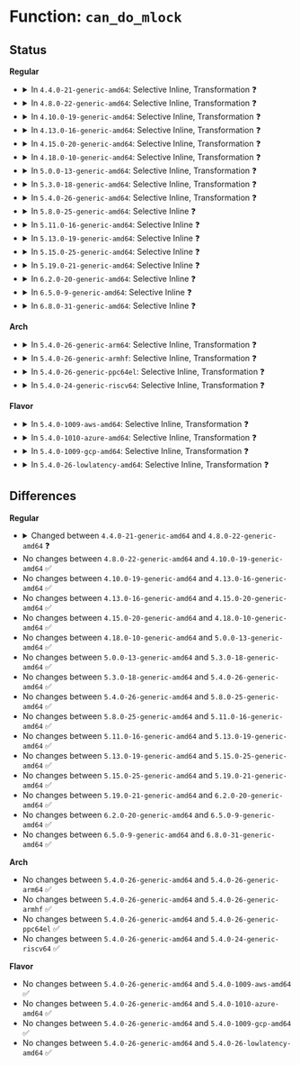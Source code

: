 # Function: <code>can_do_mlock</code>

## Status
<b>Regular</b>
<ul>
<li>
<details>
<summary>In <code>4.4.0-21-generic-amd64</code>: Selective Inline, Transformation ❓</summary>

```c
int can_do_mlock()
```

```json
{
  "name": "can_do_mlock",
  "collision_type": "Unique Global",
  "inline_type": "Selective",
  "funcs": [
    {
      "addr": 18446744071580691504,
      "name": "can_do_mlock",
      "external": true,
      "loc": "mm/mlock.c:27",
      "file": "mm/mlock.c",
      "inline": "not declared, inlined",
      "caller_inline": [
        "mm/mlock.c:do_mlock",
        "mm/mlock.c:SyS_mlockall"
      ],
      "caller_func": [
        "mm/mlock.c:do_mlock",
        "mm/mlock.c:SyS_mlockall",
        "mm/mmap.c:do_mmap"
      ]
    }
  ],
  "symbols": [
    {
      "addr": 18446744071580691504,
      "name": "can_do_mlock.part.9",
      "section": ".text",
      "bind": "STB_LOCAL",
      "size": 24
    },
    {
      "addr": 18446744071580691536,
      "name": "can_do_mlock",
      "section": ".text",
      "bind": "STB_GLOBAL",
      "size": 50
    }
  ]
}
```
</details>
</li>
<li>
<details>
<summary>In <code>4.8.0-22-generic-amd64</code>: Selective Inline, Transformation ❓</summary>

```c
bool can_do_mlock()
```

```json
{
  "name": "can_do_mlock",
  "collision_type": "Unique Global",
  "inline_type": "Selective",
  "funcs": [
    {
      "addr": 18446744071580809674,
      "name": "can_do_mlock",
      "external": true,
      "loc": "mm/mlock.c:27",
      "file": "mm/mlock.c",
      "inline": "not declared, inlined",
      "caller_inline": [
        "mm/mlock.c:SyS_mlockall",
        "mm/mlock.c:do_mlock"
      ],
      "caller_func": [
        "mm/mlock.c:SyS_mlockall",
        "mm/mlock.c:do_mlock",
        "mm/mmap.c:do_mmap"
      ]
    }
  ],
  "symbols": [
    {
      "addr": 18446744071580805072,
      "name": "can_do_mlock.part.10",
      "section": ".text",
      "bind": "STB_LOCAL",
      "size": 21
    },
    {
      "addr": 18446744071580805104,
      "name": "can_do_mlock",
      "section": ".text",
      "bind": "STB_GLOBAL",
      "size": 50
    }
  ]
}
```
</details>
</li>
<li>
<details>
<summary>In <code>4.10.0-19-generic-amd64</code>: Selective Inline, Transformation ❓</summary>

```c
bool can_do_mlock()
```

```json
{
  "name": "can_do_mlock",
  "collision_type": "Unique Global",
  "inline_type": "Selective",
  "funcs": [
    {
      "addr": 18446744071580875050,
      "name": "can_do_mlock",
      "external": true,
      "loc": "mm/mlock.c:27",
      "file": "mm/mlock.c",
      "inline": "not declared, inlined",
      "caller_inline": [
        "mm/mlock.c:SyS_mlockall",
        "mm/mlock.c:do_mlock"
      ],
      "caller_func": [
        "mm/mlock.c:SyS_mlockall",
        "mm/mlock.c:do_mlock",
        "mm/mmap.c:do_mmap"
      ]
    }
  ],
  "symbols": [
    {
      "addr": 18446744071580870128,
      "name": "can_do_mlock.part.11",
      "section": ".text",
      "bind": "STB_LOCAL",
      "size": 21
    },
    {
      "addr": 18446744071580870160,
      "name": "can_do_mlock",
      "section": ".text",
      "bind": "STB_GLOBAL",
      "size": 50
    }
  ]
}
```
</details>
</li>
<li>
<details>
<summary>In <code>4.13.0-16-generic-amd64</code>: Selective Inline, Transformation ❓</summary>

```c
bool can_do_mlock()
```

```json
{
  "name": "can_do_mlock",
  "collision_type": "Unique Global",
  "inline_type": "Selective",
  "funcs": [
    {
      "addr": 18446744071580919866,
      "name": "can_do_mlock",
      "external": true,
      "loc": "mm/mlock.c:28",
      "file": "mm/mlock.c",
      "inline": "not declared, inlined",
      "caller_inline": [
        "mm/mlock.c:SyS_mlockall",
        "mm/mlock.c:do_mlock"
      ],
      "caller_func": [
        "mm/mlock.c:SyS_mlockall",
        "mm/mlock.c:do_mlock",
        "mm/mmap.c:do_mmap"
      ]
    }
  ],
  "symbols": [
    {
      "addr": 18446744071580915088,
      "name": "can_do_mlock.part.11",
      "section": ".text",
      "bind": "STB_LOCAL",
      "size": 21
    },
    {
      "addr": 18446744071580915120,
      "name": "can_do_mlock",
      "section": ".text",
      "bind": "STB_GLOBAL",
      "size": 50
    }
  ]
}
```
</details>
</li>
<li>
<details>
<summary>In <code>4.15.0-20-generic-amd64</code>: Selective Inline, Transformation ❓</summary>

```c
bool can_do_mlock()
```

```json
{
  "name": "can_do_mlock",
  "collision_type": "Unique Global",
  "inline_type": "Selective",
  "funcs": [
    {
      "addr": 18446744071581019498,
      "name": "can_do_mlock",
      "external": true,
      "loc": "mm/mlock.c:29",
      "file": "mm/mlock.c",
      "inline": "not declared, inlined",
      "caller_inline": [
        "mm/mlock.c:SyS_mlockall",
        "mm/mlock.c:do_mlock"
      ],
      "caller_func": [
        "mm/mlock.c:SyS_mlockall",
        "mm/mlock.c:do_mlock",
        "mm/mmap.c:do_mmap"
      ]
    }
  ],
  "symbols": [
    {
      "addr": 18446744071581014464,
      "name": "can_do_mlock.part.10",
      "section": ".text",
      "bind": "STB_LOCAL",
      "size": 21
    },
    {
      "addr": 18446744071581014496,
      "name": "can_do_mlock",
      "section": ".text",
      "bind": "STB_GLOBAL",
      "size": 51
    }
  ]
}
```
</details>
</li>
<li>
<details>
<summary>In <code>4.18.0-10-generic-amd64</code>: Selective Inline, Transformation ❓</summary>

```c
bool can_do_mlock()
```

```json
{
  "name": "can_do_mlock",
  "collision_type": "Unique Global",
  "inline_type": "Selective",
  "funcs": [
    {
      "addr": 18446744071581154662,
      "name": "can_do_mlock",
      "external": true,
      "loc": "mm/mlock.c:29",
      "file": "mm/mlock.c",
      "inline": "not declared, inlined",
      "caller_inline": [
        "mm/mlock.c:__ia32_sys_mlockall",
        "mm/mlock.c:__x64_sys_mlockall",
        "mm/mlock.c:do_mlock"
      ],
      "caller_func": [
        "mm/mlock.c:__ia32_sys_mlockall",
        "mm/mlock.c:__x64_sys_mlockall",
        "mm/mlock.c:do_mlock",
        "mm/mmap.c:do_mmap"
      ]
    }
  ],
  "symbols": [
    {
      "addr": 18446744071581148944,
      "name": "can_do_mlock.part.14",
      "section": ".text",
      "bind": "STB_LOCAL",
      "size": 21
    },
    {
      "addr": 18446744071581148976,
      "name": "can_do_mlock",
      "section": ".text",
      "bind": "STB_GLOBAL",
      "size": 51
    }
  ]
}
```
</details>
</li>
<li>
<details>
<summary>In <code>5.0.0-13-generic-amd64</code>: Selective Inline, Transformation ❓</summary>

```c
bool can_do_mlock()
```

```json
{
  "name": "can_do_mlock",
  "collision_type": "Unique Global",
  "inline_type": "Selective",
  "funcs": [
    {
      "addr": 18446744071581233974,
      "name": "can_do_mlock",
      "external": true,
      "loc": "mm/mlock.c:29",
      "file": "mm/mlock.c",
      "inline": "not declared, inlined",
      "caller_inline": [
        "mm/mlock.c:__ia32_sys_mlockall",
        "mm/mlock.c:__x64_sys_mlockall",
        "mm/mlock.c:do_mlock"
      ],
      "caller_func": [
        "mm/mlock.c:__ia32_sys_mlockall",
        "mm/mlock.c:__x64_sys_mlockall",
        "mm/mlock.c:do_mlock",
        "mm/mmap.c:do_mmap"
      ]
    }
  ],
  "symbols": [
    {
      "addr": 18446744071581228880,
      "name": "can_do_mlock.part.14",
      "section": ".text",
      "bind": "STB_LOCAL",
      "size": 21
    },
    {
      "addr": 18446744071581228912,
      "name": "can_do_mlock",
      "section": ".text",
      "bind": "STB_GLOBAL",
      "size": 51
    }
  ]
}
```
</details>
</li>
<li>
<details>
<summary>In <code>5.3.0-18-generic-amd64</code>: Selective Inline, Transformation ❓</summary>

```c
bool can_do_mlock()
```

```json
{
  "name": "can_do_mlock",
  "collision_type": "Unique Global",
  "inline_type": "Selective",
  "funcs": [
    {
      "addr": 18446744071581308234,
      "name": "can_do_mlock",
      "external": true,
      "loc": "mm/mlock.c:29",
      "file": "mm/mlock.c",
      "inline": "not declared, inlined",
      "caller_inline": [
        "mm/mlock.c:__ia32_sys_mlockall",
        "mm/mlock.c:__x64_sys_mlockall",
        "mm/mlock.c:do_mlock"
      ],
      "caller_func": [
        "mm/mlock.c:__ia32_sys_mlockall",
        "mm/mlock.c:__x64_sys_mlockall",
        "mm/mlock.c:do_mlock",
        "mm/mmap.c:do_mmap"
      ]
    }
  ],
  "symbols": [
    {
      "addr": 18446744071581303040,
      "name": "can_do_mlock.part.0",
      "section": ".text",
      "bind": "STB_LOCAL",
      "size": 21
    },
    {
      "addr": 18446744071581303072,
      "name": "can_do_mlock",
      "section": ".text",
      "bind": "STB_GLOBAL",
      "size": 50
    }
  ]
}
```
</details>
</li>
<li>
<details>
<summary>In <code>5.4.0-26-generic-amd64</code>: Selective Inline, Transformation ❓</summary>

```c
bool can_do_mlock()
```

```json
{
  "name": "can_do_mlock",
  "collision_type": "Unique Global",
  "inline_type": "Selective",
  "funcs": [
    {
      "addr": 18446744071581366810,
      "name": "can_do_mlock",
      "external": true,
      "loc": "mm/mlock.c:29",
      "file": "mm/mlock.c",
      "inline": "not declared, inlined",
      "caller_inline": [
        "mm/mlock.c:__ia32_sys_mlockall",
        "mm/mlock.c:__x64_sys_mlockall",
        "mm/mlock.c:do_mlock"
      ],
      "caller_func": [
        "mm/mlock.c:__ia32_sys_mlockall",
        "mm/mlock.c:__x64_sys_mlockall",
        "mm/mlock.c:do_mlock",
        "mm/mmap.c:do_mmap"
      ]
    }
  ],
  "symbols": [
    {
      "addr": 18446744071581361616,
      "name": "can_do_mlock.part.0",
      "section": ".text",
      "bind": "STB_LOCAL",
      "size": 21
    },
    {
      "addr": 18446744071581361648,
      "name": "can_do_mlock",
      "section": ".text",
      "bind": "STB_GLOBAL",
      "size": 50
    }
  ]
}
```
</details>
</li>
<li>
<details>
<summary>In <code>5.8.0-25-generic-amd64</code>: Selective Inline ❓</summary>

```c
bool can_do_mlock()
```

```json
{
  "name": "can_do_mlock",
  "collision_type": "Unique Global",
  "inline_type": "Selective",
  "funcs": [
    {
      "addr": 18446744071581563716,
      "name": "can_do_mlock",
      "external": true,
      "loc": "mm/mlock.c:29",
      "file": "mm/mlock.c",
      "inline": "not declared, inlined",
      "caller_inline": [
        "mm/mlock.c:__do_sys_mlockall",
        "mm/mlock.c:__do_sys_mlockall",
        "mm/mlock.c:do_mlock",
        "mm/mlock.c:do_mlock"
      ],
      "caller_func": [
        "mm/mmap.c:do_mmap"
      ]
    }
  ],
  "symbols": [
    {
      "addr": 18446744071581558592,
      "name": "can_do_mlock",
      "section": ".text",
      "bind": "STB_GLOBAL",
      "size": 55
    }
  ]
}
```
</details>
</li>
<li>
<details>
<summary>In <code>5.11.0-16-generic-amd64</code>: Selective Inline ❓</summary>

```c
bool can_do_mlock()
```

```json
{
  "name": "can_do_mlock",
  "collision_type": "Unique Global",
  "inline_type": "Selective",
  "funcs": [
    {
      "addr": 18446744071581608966,
      "name": "can_do_mlock",
      "external": true,
      "loc": "mm/mlock.c:29",
      "file": "mm/mlock.c",
      "inline": "not declared, inlined",
      "caller_inline": [
        "mm/mlock.c:__do_sys_mlockall",
        "mm/mlock.c:__do_sys_mlockall",
        "mm/mlock.c:do_mlock",
        "mm/mlock.c:do_mlock"
      ],
      "caller_func": [
        "mm/mmap.c:do_mmap"
      ]
    }
  ],
  "symbols": [
    {
      "addr": 18446744071581603520,
      "name": "can_do_mlock",
      "section": ".text",
      "bind": "STB_GLOBAL",
      "size": 55
    }
  ]
}
```
</details>
</li>
<li>
<details>
<summary>In <code>5.13.0-19-generic-amd64</code>: Selective Inline ❓</summary>

```c
bool can_do_mlock()
```

```json
{
  "name": "can_do_mlock",
  "collision_type": "Unique Global",
  "inline_type": "Selective",
  "funcs": [
    {
      "addr": 18446744071581631622,
      "name": "can_do_mlock",
      "external": true,
      "loc": "mm/mlock.c:29",
      "file": "mm/mlock.c",
      "inline": "not declared, inlined",
      "caller_inline": [
        "mm/mlock.c:__do_sys_mlockall",
        "mm/mlock.c:__do_sys_mlockall",
        "mm/mlock.c:do_mlock",
        "mm/mlock.c:do_mlock"
      ],
      "caller_func": [
        "mm/mmap.c:do_mmap"
      ]
    }
  ],
  "symbols": [
    {
      "addr": 18446744071581625984,
      "name": "can_do_mlock",
      "section": ".text",
      "bind": "STB_GLOBAL",
      "size": 55
    }
  ]
}
```
</details>
</li>
<li>
<details>
<summary>In <code>5.15.0-25-generic-amd64</code>: Selective Inline ❓</summary>

```c
bool can_do_mlock()
```

```json
{
  "name": "can_do_mlock",
  "collision_type": "Unique Global",
  "inline_type": "Selective",
  "funcs": [
    {
      "addr": 18446744071581899462,
      "name": "can_do_mlock",
      "external": true,
      "loc": "mm/mlock.c:30",
      "file": "mm/mlock.c",
      "inline": "not declared, inlined",
      "caller_inline": [
        "mm/mlock.c:__do_sys_mlockall",
        "mm/mlock.c:__do_sys_mlockall",
        "mm/mlock.c:do_mlock",
        "mm/mlock.c:do_mlock"
      ],
      "caller_func": [
        "mm/mmap.c:do_mmap"
      ]
    }
  ],
  "symbols": [
    {
      "addr": 18446744071581893456,
      "name": "can_do_mlock",
      "section": ".text",
      "bind": "STB_GLOBAL",
      "size": 55
    }
  ]
}
```
</details>
</li>
<li>
<details>
<summary>In <code>5.19.0-21-generic-amd64</code>: Selective Inline ❓</summary>

```c
bool can_do_mlock()
```

```json
{
  "name": "can_do_mlock",
  "collision_type": "Unique Global",
  "inline_type": "Selective",
  "funcs": [
    {
      "addr": 18446744071582293682,
      "name": "can_do_mlock",
      "external": true,
      "loc": "mm/mlock.c:40",
      "file": "mm/mlock.c",
      "inline": "not declared, inlined",
      "caller_inline": [
        "mm/mlock.c:__do_sys_mlockall",
        "mm/mlock.c:do_mlock"
      ],
      "caller_func": [
        "mm/mmap.c:do_mmap"
      ]
    }
  ],
  "symbols": [
    {
      "addr": 18446744071582291728,
      "name": "can_do_mlock",
      "section": ".text",
      "bind": "STB_GLOBAL",
      "size": 71
    }
  ]
}
```
</details>
</li>
<li>
<details>
<summary>In <code>6.2.0-20-generic-amd64</code>: Selective Inline ❓</summary>

```c
bool can_do_mlock()
```

```json
{
  "name": "can_do_mlock",
  "collision_type": "Unique Global",
  "inline_type": "Selective",
  "funcs": [
    {
      "addr": 18446744071582788050,
      "name": "can_do_mlock",
      "external": true,
      "loc": "mm/mlock.c:40",
      "file": "mm/mlock.c",
      "inline": "not declared, inlined",
      "caller_inline": [
        "mm/mlock.c:__do_sys_mlockall",
        "mm/mlock.c:do_mlock"
      ],
      "caller_func": [
        "mm/mmap.c:do_mmap"
      ]
    }
  ],
  "symbols": [
    {
      "addr": 18446744071582784016,
      "name": "can_do_mlock",
      "section": ".text",
      "bind": "STB_GLOBAL",
      "size": 71
    }
  ]
}
```
</details>
</li>
<li>
<details>
<summary>In <code>6.5.0-9-generic-amd64</code>: Selective Inline ❓</summary>

```c
bool can_do_mlock()
```

```json
{
  "name": "can_do_mlock",
  "collision_type": "Unique Global",
  "inline_type": "Selective",
  "funcs": [
    {
      "addr": 18446744071583005714,
      "name": "can_do_mlock",
      "external": true,
      "loc": "mm/mlock.c:40",
      "file": "mm/mlock.c",
      "inline": "not declared, inlined",
      "caller_inline": [
        "mm/mlock.c:__do_sys_mlockall",
        "mm/mlock.c:do_mlock"
      ],
      "caller_func": [
        "mm/mmap.c:do_mmap"
      ]
    }
  ],
  "symbols": [
    {
      "addr": 18446744071583000720,
      "name": "can_do_mlock",
      "section": ".text",
      "bind": "STB_GLOBAL",
      "size": 71
    }
  ]
}
```
</details>
</li>
<li>
<details>
<summary>In <code>6.8.0-31-generic-amd64</code>: Selective Inline ❓</summary>

```c
bool can_do_mlock()
```

```json
{
  "name": "can_do_mlock",
  "collision_type": "Unique Global",
  "inline_type": "Selective",
  "funcs": [
    {
      "addr": 18446744071583184866,
      "name": "can_do_mlock",
      "external": true,
      "loc": "mm/mlock.c:40",
      "file": "mm/mlock.c",
      "inline": "not declared, inlined",
      "caller_inline": [
        "mm/mlock.c:__do_sys_mlockall",
        "mm/mlock.c:do_mlock"
      ],
      "caller_func": [
        "mm/mmap.c:do_mmap"
      ]
    }
  ],
  "symbols": [
    {
      "addr": 18446744071583180096,
      "name": "can_do_mlock",
      "section": ".text",
      "bind": "STB_GLOBAL",
      "size": 71
    }
  ]
}
```
</details>
</li>
</ul>
<b>Arch</b>
<ul>
<li>
<details>
<summary>In <code>5.4.0-26-generic-arm64</code>: Selective Inline, Transformation ❓</summary>

```c
bool can_do_mlock()
```

```json
{
  "name": "can_do_mlock",
  "collision_type": "Unique Global",
  "inline_type": "Selective",
  "funcs": [
    {
      "addr": 18446603336492772220,
      "name": "can_do_mlock",
      "external": true,
      "loc": "mm/mlock.c:29",
      "file": "mm/mlock.c",
      "inline": "not declared, inlined",
      "caller_inline": [
        "mm/mlock.c:__arm64_sys_mlockall",
        "mm/mlock.c:do_mlock"
      ],
      "caller_func": [
        "mm/mlock.c:__arm64_sys_mlockall",
        "mm/mlock.c:do_mlock",
        "mm/mmap.c:do_mmap"
      ]
    }
  ],
  "symbols": [
    {
      "addr": 18446603336492766536,
      "name": "can_do_mlock.part.0",
      "section": ".text",
      "bind": "STB_LOCAL",
      "size": 32
    },
    {
      "addr": 18446603336492766568,
      "name": "can_do_mlock",
      "section": ".text",
      "bind": "STB_GLOBAL",
      "size": 52
    }
  ]
}
```
</details>
</li>
<li>
<details>
<summary>In <code>5.4.0-26-generic-armhf</code>: Selective Inline, Transformation ❓</summary>

```c
bool can_do_mlock()
```

```json
{
  "name": "can_do_mlock",
  "collision_type": "Unique Global",
  "inline_type": "Selective",
  "funcs": [
    {
      "addr": 3226590088,
      "name": "can_do_mlock",
      "external": true,
      "loc": "mm/mlock.c:29",
      "file": "mm/mlock.c",
      "inline": "not declared, inlined",
      "caller_inline": [
        "mm/mlock.c:__se_sys_mlockall",
        "mm/mlock.c:do_mlock"
      ],
      "caller_func": [
        "mm/mlock.c:__se_sys_mlockall",
        "mm/mlock.c:do_mlock",
        "mm/mmap.c:do_mmap"
      ]
    }
  ],
  "symbols": [
    {
      "addr": 3226585668,
      "name": "can_do_mlock.part.0",
      "section": ".text",
      "bind": "STB_LOCAL",
      "size": 32
    },
    {
      "addr": 3226585700,
      "name": "can_do_mlock",
      "section": ".text",
      "bind": "STB_GLOBAL",
      "size": 68
    }
  ]
}
```
</details>
</li>
<li>
<details>
<summary>In <code>5.4.0-26-generic-ppc64el</code>: Selective Inline, Transformation ❓</summary>

```c
bool can_do_mlock()
```

```json
{
  "name": "can_do_mlock",
  "collision_type": "Unique Global",
  "inline_type": "Selective",
  "funcs": [
    {
      "addr": 13835058055286138736,
      "name": "can_do_mlock",
      "external": true,
      "loc": "mm/mlock.c:29",
      "file": "mm/mlock.c",
      "inline": "not declared, inlined",
      "caller_inline": [
        "mm/mlock.c:__se_sys_mlockall",
        "mm/mlock.c:do_mlock"
      ],
      "caller_func": [
        "mm/mlock.c:__se_sys_mlockall",
        "mm/mlock.c:do_mlock",
        "mm/mmap.c:do_mmap"
      ]
    }
  ],
  "symbols": [
    {
      "addr": 13835058055286130912,
      "name": "can_do_mlock.part.0",
      "section": ".text",
      "bind": "STB_LOCAL",
      "size": 56
    },
    {
      "addr": 13835058055286130976,
      "name": "can_do_mlock",
      "section": ".text",
      "bind": "STB_GLOBAL",
      "size": 52
    }
  ]
}
```
</details>
</li>
<li>
<details>
<summary>In <code>5.4.0-24-generic-riscv64</code>: Selective Inline, Transformation ❓</summary>

```c
bool can_do_mlock()
```

```json
{
  "name": "can_do_mlock",
  "collision_type": "Unique Global",
  "inline_type": "Selective",
  "funcs": [
    {
      "addr": 18446743936272748100,
      "name": "can_do_mlock",
      "external": true,
      "loc": "mm/mlock.c:29",
      "file": "mm/mlock.c",
      "inline": "not declared, inlined",
      "caller_inline": [
        "mm/mlock.c:__se_sys_mlockall",
        "mm/mlock.c:do_mlock"
      ],
      "caller_func": [
        "mm/mlock.c:__se_sys_mlockall",
        "mm/mlock.c:do_mlock",
        "mm/mmap.c:do_mmap"
      ]
    }
  ],
  "symbols": [
    {
      "addr": 18446743936272744218,
      "name": "can_do_mlock.part.0",
      "section": ".text",
      "bind": "STB_LOCAL",
      "size": 36
    },
    {
      "addr": 18446743936272744254,
      "name": "can_do_mlock",
      "section": ".text",
      "bind": "STB_GLOBAL",
      "size": 46
    }
  ]
}
```
</details>
</li>
</ul>
<b>Flavor</b>
<ul>
<li>
<details>
<summary>In <code>5.4.0-1009-aws-amd64</code>: Selective Inline, Transformation ❓</summary>

```c
bool can_do_mlock()
```

```json
{
  "name": "can_do_mlock",
  "collision_type": "Unique Global",
  "inline_type": "Selective",
  "funcs": [
    {
      "addr": 18446744071581335658,
      "name": "can_do_mlock",
      "external": true,
      "loc": "mm/mlock.c:29",
      "file": "mm/mlock.c",
      "inline": "not declared, inlined",
      "caller_inline": [
        "mm/mlock.c:__ia32_sys_mlockall",
        "mm/mlock.c:__x64_sys_mlockall",
        "mm/mlock.c:do_mlock"
      ],
      "caller_func": [
        "mm/mlock.c:__ia32_sys_mlockall",
        "mm/mlock.c:__x64_sys_mlockall",
        "mm/mlock.c:do_mlock",
        "mm/mmap.c:do_mmap"
      ]
    }
  ],
  "symbols": [
    {
      "addr": 18446744071581330464,
      "name": "can_do_mlock.part.0",
      "section": ".text",
      "bind": "STB_LOCAL",
      "size": 21
    },
    {
      "addr": 18446744071581330496,
      "name": "can_do_mlock",
      "section": ".text",
      "bind": "STB_GLOBAL",
      "size": 50
    }
  ]
}
```
</details>
</li>
<li>
<details>
<summary>In <code>5.4.0-1010-azure-amd64</code>: Selective Inline, Transformation ❓</summary>

```c
bool can_do_mlock()
```

```json
{
  "name": "can_do_mlock",
  "collision_type": "Unique Global",
  "inline_type": "Selective",
  "funcs": [
    {
      "addr": 18446744071581279370,
      "name": "can_do_mlock",
      "external": true,
      "loc": "mm/mlock.c:29",
      "file": "mm/mlock.c",
      "inline": "not declared, inlined",
      "caller_inline": [
        "mm/mlock.c:__ia32_sys_mlockall",
        "mm/mlock.c:__x64_sys_mlockall",
        "mm/mlock.c:do_mlock"
      ],
      "caller_func": [
        "mm/mlock.c:__ia32_sys_mlockall",
        "mm/mlock.c:__x64_sys_mlockall",
        "mm/mlock.c:do_mlock",
        "mm/mmap.c:do_mmap"
      ]
    }
  ],
  "symbols": [
    {
      "addr": 18446744071581274192,
      "name": "can_do_mlock.part.0",
      "section": ".text",
      "bind": "STB_LOCAL",
      "size": 21
    },
    {
      "addr": 18446744071581274224,
      "name": "can_do_mlock",
      "section": ".text",
      "bind": "STB_GLOBAL",
      "size": 50
    }
  ]
}
```
</details>
</li>
<li>
<details>
<summary>In <code>5.4.0-1009-gcp-amd64</code>: Selective Inline, Transformation ❓</summary>

```c
bool can_do_mlock()
```

```json
{
  "name": "can_do_mlock",
  "collision_type": "Unique Global",
  "inline_type": "Selective",
  "funcs": [
    {
      "addr": 18446744071581326858,
      "name": "can_do_mlock",
      "external": true,
      "loc": "mm/mlock.c:29",
      "file": "mm/mlock.c",
      "inline": "not declared, inlined",
      "caller_inline": [
        "mm/mlock.c:__ia32_sys_mlockall",
        "mm/mlock.c:__x64_sys_mlockall",
        "mm/mlock.c:do_mlock"
      ],
      "caller_func": [
        "mm/mlock.c:__ia32_sys_mlockall",
        "mm/mlock.c:__x64_sys_mlockall",
        "mm/mlock.c:do_mlock",
        "mm/mmap.c:do_mmap"
      ]
    }
  ],
  "symbols": [
    {
      "addr": 18446744071581321664,
      "name": "can_do_mlock.part.0",
      "section": ".text",
      "bind": "STB_LOCAL",
      "size": 21
    },
    {
      "addr": 18446744071581321696,
      "name": "can_do_mlock",
      "section": ".text",
      "bind": "STB_GLOBAL",
      "size": 50
    }
  ]
}
```
</details>
</li>
<li>
<details>
<summary>In <code>5.4.0-26-lowlatency-amd64</code>: Selective Inline, Transformation ❓</summary>

```c
bool can_do_mlock()
```

```json
{
  "name": "can_do_mlock",
  "collision_type": "Unique Global",
  "inline_type": "Selective",
  "funcs": [
    {
      "addr": 18446744071581390826,
      "name": "can_do_mlock",
      "external": true,
      "loc": "mm/mlock.c:29",
      "file": "mm/mlock.c",
      "inline": "not declared, inlined",
      "caller_inline": [
        "mm/mlock.c:__ia32_sys_mlockall",
        "mm/mlock.c:__x64_sys_mlockall",
        "mm/mlock.c:do_mlock"
      ],
      "caller_func": [
        "mm/mlock.c:__ia32_sys_mlockall",
        "mm/mlock.c:__x64_sys_mlockall",
        "mm/mlock.c:do_mlock",
        "mm/mmap.c:do_mmap"
      ]
    }
  ],
  "symbols": [
    {
      "addr": 18446744071581385632,
      "name": "can_do_mlock.part.0",
      "section": ".text",
      "bind": "STB_LOCAL",
      "size": 21
    },
    {
      "addr": 18446744071581385664,
      "name": "can_do_mlock",
      "section": ".text",
      "bind": "STB_GLOBAL",
      "size": 50
    }
  ]
}
```
</details>
</li>
</ul>

## Differences
<b>Regular</b>
<ul>
<li>
<details>
<summary>Changed between <code>4.4.0-21-generic-amd64</code> and <code>4.8.0-22-generic-amd64</code> ❓</summary>
<ul>
<li>
<b>Return type changed. </b>
<code>int</code> ➡️ <code>bool</code>
</li>
</ul>
</details>
</li>
<li>
No changes between <code>4.8.0-22-generic-amd64</code> and <code>4.10.0-19-generic-amd64</code> ✅
</li>
<li>
No changes between <code>4.10.0-19-generic-amd64</code> and <code>4.13.0-16-generic-amd64</code> ✅
</li>
<li>
No changes between <code>4.13.0-16-generic-amd64</code> and <code>4.15.0-20-generic-amd64</code> ✅
</li>
<li>
No changes between <code>4.15.0-20-generic-amd64</code> and <code>4.18.0-10-generic-amd64</code> ✅
</li>
<li>
No changes between <code>4.18.0-10-generic-amd64</code> and <code>5.0.0-13-generic-amd64</code> ✅
</li>
<li>
No changes between <code>5.0.0-13-generic-amd64</code> and <code>5.3.0-18-generic-amd64</code> ✅
</li>
<li>
No changes between <code>5.3.0-18-generic-amd64</code> and <code>5.4.0-26-generic-amd64</code> ✅
</li>
<li>
No changes between <code>5.4.0-26-generic-amd64</code> and <code>5.8.0-25-generic-amd64</code> ✅
</li>
<li>
No changes between <code>5.8.0-25-generic-amd64</code> and <code>5.11.0-16-generic-amd64</code> ✅
</li>
<li>
No changes between <code>5.11.0-16-generic-amd64</code> and <code>5.13.0-19-generic-amd64</code> ✅
</li>
<li>
No changes between <code>5.13.0-19-generic-amd64</code> and <code>5.15.0-25-generic-amd64</code> ✅
</li>
<li>
No changes between <code>5.15.0-25-generic-amd64</code> and <code>5.19.0-21-generic-amd64</code> ✅
</li>
<li>
No changes between <code>5.19.0-21-generic-amd64</code> and <code>6.2.0-20-generic-amd64</code> ✅
</li>
<li>
No changes between <code>6.2.0-20-generic-amd64</code> and <code>6.5.0-9-generic-amd64</code> ✅
</li>
<li>
No changes between <code>6.5.0-9-generic-amd64</code> and <code>6.8.0-31-generic-amd64</code> ✅
</li>
</ul>
<b>Arch</b>
<ul>
<li>
No changes between <code>5.4.0-26-generic-amd64</code> and <code>5.4.0-26-generic-arm64</code> ✅
</li>
<li>
No changes between <code>5.4.0-26-generic-amd64</code> and <code>5.4.0-26-generic-armhf</code> ✅
</li>
<li>
No changes between <code>5.4.0-26-generic-amd64</code> and <code>5.4.0-26-generic-ppc64el</code> ✅
</li>
<li>
No changes between <code>5.4.0-26-generic-amd64</code> and <code>5.4.0-24-generic-riscv64</code> ✅
</li>
</ul>
<b>Flavor</b>
<ul>
<li>
No changes between <code>5.4.0-26-generic-amd64</code> and <code>5.4.0-1009-aws-amd64</code> ✅
</li>
<li>
No changes between <code>5.4.0-26-generic-amd64</code> and <code>5.4.0-1010-azure-amd64</code> ✅
</li>
<li>
No changes between <code>5.4.0-26-generic-amd64</code> and <code>5.4.0-1009-gcp-amd64</code> ✅
</li>
<li>
No changes between <code>5.4.0-26-generic-amd64</code> and <code>5.4.0-26-lowlatency-amd64</code> ✅
</li>
</ul>

